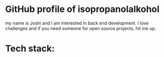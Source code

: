 # GitHub profile of isopropanolalkohol
my name is Joshi and I am interested in back end development. I love challenges and if you need someone for open source projects, hit me up. 
# Tech stack:
<!--
**isopropanolalkohol/isopropanolalkohol** is a ✨ _special_ ✨ repository because its `README.md` (this file) appears on your GitHub profile.

Here are some ideas to get you started:

- 🔭 I’m currently working on ...
- 🌱 I’m currently learning ...
- 👯 I’m looking to collaborate on ...
- 🤔 I’m looking for help with ...
- 💬 Ask me about ...
- 📫 How to reach me: ...
- 😄 Pronouns: ...
- ⚡ Fun fact: ...
-->
